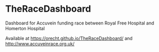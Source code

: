 # TheRaceDashboard
Dashboard for Accuvein funding race between Royal Free Hospital and Homerton Hospital 


Available at https://orecht.github.io/TheRaceDashboard/ and http://www.accuveinrace.org.uk/
